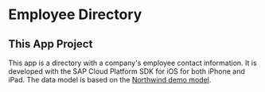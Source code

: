 # Employee Directory

## This App Project
This app is a directory with a company's employee contact information. It is developed with the SAP Cloud Platform SDK for iOS for both iPhone and iPad.
The data model is based on the [Northwind demo model](https://services.odata.org/V3/Northwind/Northwind.svc/).
